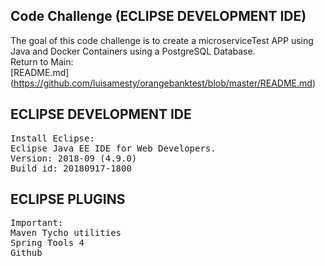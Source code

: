 ## Code Challenge (ECLIPSE DEVELOPMENT IDE)
The goal of this code challenge is to create a microserviceTest APP using Java and Docker Containers using a PostgreSQL Database.</br>
Return to Main: </br>
[README.md] (https://github.com/luisamesty/orangebanktest/blob/master/README.md)

## ECLIPSE DEVELOPMENT IDE
<pre>
Install Eclipse:
Eclipse Java EE IDE for Web Developers.
Version: 2018-09 (4.9.0)
Build id: 20180917-1800
</pre>
## ECLIPSE PLUGINS
<pre>
Important:
Maven Tycho utilities
Spring Tools 4
Github
</pre>
